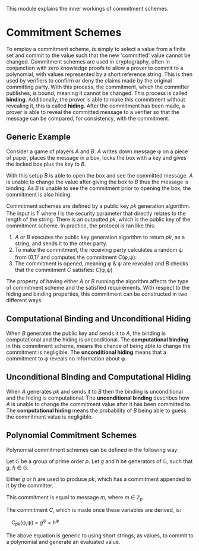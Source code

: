 This module explains the inner workings of commitment schemes. 

# Commitment Schemes

To employ a commitment scheme, is simply to select a value from a finite set 
and commit to the value such that the new 'committed' value cannot be changed.
Commitment schemes are used in cryptography, often in conjunction with zero 
knowledge proofs to allow a prover to commit to a polynomial, with values 
represented by a short reference string.
This is then used by verifiers to confirm or deny the claims made by the 
original committing party.
With this process, the commitment, which the committer publishes, is bound, 
meaning it cannot be changed.
This process is called **binding**.
Additionally, the prover is able to make this commitment without revealing it, 
this is called **hiding**.
After the commitment has been made, a prover is able to reveal the committed 
message to a verifier so that the message can be compared, for consistency, 
with the commitment.

## Generic Example

Consider a game of players *A* and *B*. *A* writes down message &phi; on a 
piece of paper, places the message in a box, locks the box with a key and gives 
the locked box plus the key to *B*.

With this setup *B* is able to open the box and see the committed message. *A* 
is unable to change the value after giving the box to *B* thus the message is 
binding. As *B* is unable to see the commitment prior to opening the box, the 
commitment is also hiding. 

Commitment schemes are defined by a public key *pk* generation algorithm. The 
input is 1<sup><em>l</em></sup> where *l* is the security parameter that 
directly relates to the length of the string. There is an outputted *pk*, which 
is the public key of the commitment scheme. In practice, the protocol is ran 
like this:

1. *A* or *B* executes the public key generation algorithm to return *pk*, as a 
string, and sends it to the other party.
2. To make the commitment, the receiving party calculates a random &psi; from 
(0,1)<sup><em>l</em></sup> and computes the commitment *C*(&phi;,&psi;):
3. The commitment is opened, meaning &phi; & &psi; are revealed and *B* checks 
that the commitment *C* satisfies: *C*(&phi;,&psi;)

The property of having either *A* or *B* running the algorithm affects the type 
of commitment scheme and the satisfied requirements. With respect to the hiding 
and binding properties, this commitment can be constructed in two different 
ways.

## Computational Binding and Unconditional Hiding

When *B* generates the public key and sends it to *A*, the binding is 
computational and the hiding is unconditional. The **computational binding** in 
this commitment scheme, means the chance of being able to change the commitment 
is negligible. The **unconditional hiding** means that a commitment to &phi; 
reveals no information about &phi;.

## Unconditional Binding and Computational Hiding

When *A* generates *pk* and sends it to *B* then the binding is unconditional 
and the hiding is computational. The **unconditional binding** describes how 
*A* is unable to change the commitment value after it has been committed to. 
The **computational hiding** means the probability of *B* being able to guess 
the commitment value is negligible. 

## Polynomial Commitment Schemes

Polynomial commitment schemes can be defined in the following way:

Let &Gopf; be a group of prime order *p*. Let *g* and *h* be generators of 
&Gopf;, such that *g*, *h* &isin; &Gopf;.

Either *g* or *h* are used to produce *pk*, which has a commitment appended to 
it by the committer.

This commitment is equal to message *m*, where *m* &isin; 
&Zopf;<sub><em>p</em></sub>

The commitment *C*, which is made once these variables are derived, is:

&emsp;*C*<sub><em>pk</em></sub>(&phi;,&psi;) &equals; *g*<sup>&psi;</sup> &times; *h*<sup>&phi;</sup>

The above equation is generic to using short strings, as values, to commit to a 
polynomial and generate an evaluated value.
